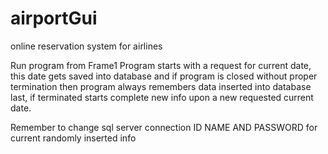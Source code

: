 # airportGui
online reservation system for airlines



Run program from Frame1
Program starts with a request for current date, this date gets saved into database and if program is closed without proper 
termination then program always remembers data inserted into database last, if terminated starts complete new info upon 
a new requested current date.

Remember to change sql server connection ID NAME AND PASSWORD for current randomly inserted info 

